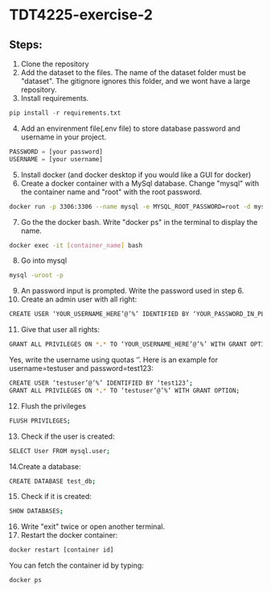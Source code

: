 # TDT4225-exercise-2

## Steps:
1. Clone the repository
2. Add the dataset to the files. The name of the dataset folder must be "dataset". The gitignore ignores this folder, and we wont have a large repository. 
3. Install requirements.
```python
pip install -r requirements.txt
```
4. Add an envirenment file(.env file) to store database password and username in your project.
 ```python
PASSWORD = [your password]
USERNAME = [your username]
```

5. Install docker (and docker desktop if you would like a GUI for docker)
6. Create a docker container with a MySql database. Change "mysql" with the container name and "root" with the root password. 
```bash
docker run -p 3306:3306 --name mysql -e MYSQL_ROOT_PASSWORD=root -d mysql:8.0.26
```
7. Go the the docker bash. Write "docker ps" in the terminal to display the name. 
```bash
docker exec -it [container_name] bash
```
8. Go into mysql
```bash
mysql -uroot -p
```
9. An password input is prompted. Write the password used in step 6.
10. Create an admin user with all right:
```bash
CREATE USER ‘YOUR_USERNAME_HERE’@’%’ IDENTIFIED BY ‘YOUR_PASSWORD_IN_PLAIN_TEXT_HERE’;
```
11. Give that user all rights:
```bash
GRANT ALL PRIVILEGES ON *.* TO ‘YOUR_USERNAME_HERE’@’%’ WITH GRANT OPTION;
```

Yes, write the username using quotas ‘’. Here is an example for username=testuser and password=test123:
```bash
CREATE USER ‘testuser’@’%’ IDENTIFIED BY ‘test123’;
GRANT ALL PRIVILEGES ON *.* TO ‘testuser’@’%’ WITH GRANT OPTION;
```
12. Flush the privileges
```bash
FLUSH PRIVILEGES;
```
13. Check if the user is created:
```bash
SELECT User FROM mysql.user;
```
14.Create a database:
```bash
CREATE DATABASE test_db;
```
15. Check if it is created:
```bash
SHOW DATABASES;
```
16. Write "exit" twice or open another terminal.
17. Restart the docker container:
```bash
docker restart [container id]
```
You can fetch the container id by typing:
```bash
docker ps
```
